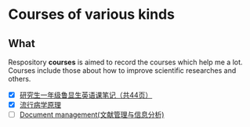 # Courses of various kinds
## What
Respository **courses** is aimed to record the courses which help me a lot.  
Courses include those about how to improve scientific researches and others.

+ [x]  [研究生一年级鲁显生英语课笔记（共44页）](/研究生一年级鲁显生英语课笔记（共44页）.pdf)
+ [x]  [流行病学原理](/流行病学原理.md)
+ [ ]  [Document management(文献管理与信息分析)](/document-management.md)
